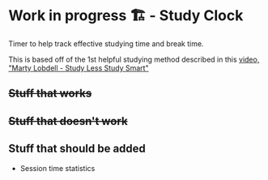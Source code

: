 # Work in progress 🏗️ -  Study Clock

Timer to help track effective studying time and break time.

This is based off of the 1st helpful studying method described in this [video, "Marty Lobdell - Study Less Study Smart"]( https://www.youtube.com/watch?v=IlU-zDU6aQ0] )

## ~~Stuff that works~~

## ~~Stuff that doesn't work~~

## Stuff that should be added

 - Session time statistics